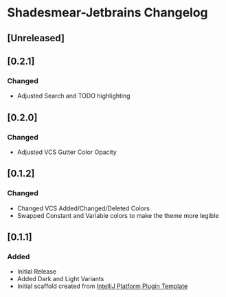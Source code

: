 <!-- Keep a Changelog guide -> https://keepachangelog.com -->

# Shadesmear-Jetbrains Changelog

## [Unreleased]

## [0.2.1]
### Changed
- Adjusted Search and TODO highlighting

## [0.2.0]
### Changed
- Adjusted VCS Gutter Color Opacity

## [0.1.2]
### Changed
- Changed VCS Added/Changed/Deleted Colors
- Swapped Constant and Variable colors to make the theme more legible

## [0.1.1]
### Added
- Initial Release
- Added Dark and Light Variants
- Initial scaffold created from [IntelliJ Platform Plugin Template](https://github.com/JetBrains/intellij-platform-plugin-template)
